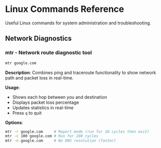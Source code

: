# Linux Commands Reference

Useful Linux commands for system administration and troubleshooting.

## Network Diagnostics

### mtr - Network route diagnostic tool
```bash
mtr google.com
```
**Description**: Combines ping and traceroute functionality to show network path and packet loss in real-time.

**Usage**:
- Shows each hop between you and destination
- Displays packet loss percentage
- Updates statistics in real-time
- Press `q` to quit

**Options**:
```bash
mtr -r google.com     # Report mode (run for 10 cycles then exit)
mtr -c 100 google.com # Run for 100 cycles
mtr -n google.com     # No DNS resolution (faster)
```
